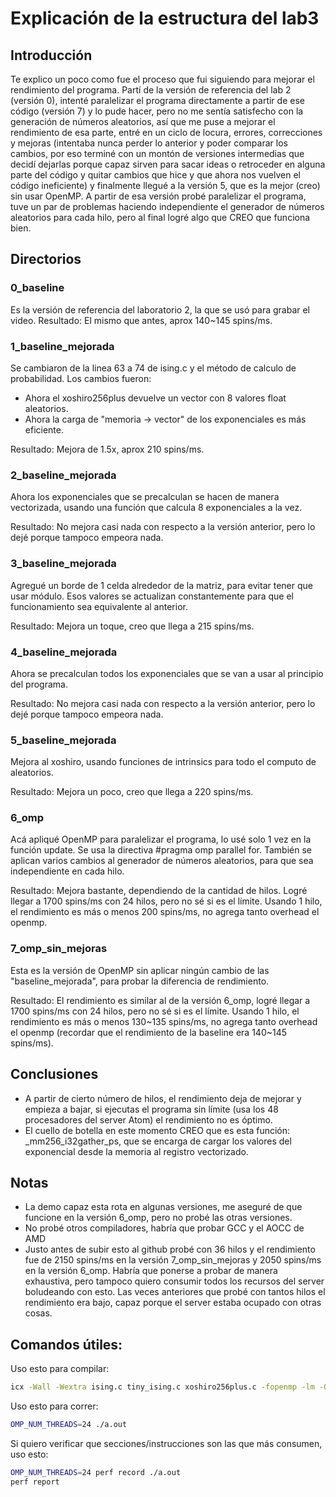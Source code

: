# Explicación de la estructura del lab3

## Introducción
Te explico un poco como fue el proceso que fui siguiendo para mejorar el rendimiento del programa.
Partí de la versión de referencia del lab 2 (versión 0), intenté paralelizar el programa directamente a partir de ese código (versión 7) y lo pude hacer, pero no me sentía satisfecho con la generación de números aleatorios, así que me puse a mejorar el rendimiento de esa parte, entré en un ciclo de locura, errores, correcciones y mejoras (intentaba nunca perder lo anterior y poder comparar los cambios, por eso terminé con un montón de versiones intermedias que decidí dejarlas porque capaz sirven para sacar ideas o retroceder en alguna parte del código y quitar cambios que hice y que ahora nos vuelven el código ineficiente) y finalmente llegué a la versión 5, que es la mejor (creo) sin usar OpenMP. A partir de esa versión probé paralelizar el programa, tuve un par de problemas haciendo independiente el generador de números aleatorios para cada hilo, pero al final logré algo que CREO que funciona bien.

## Directorios
### 0_baseline
Es la versión de referencia del laboratorio 2, la que se usó para grabar el video.
Resultado: El mismo que antes, aprox 140~145 spins/ms.

### 1_baseline_mejorada
Se cambiaron de la linea 63 a 74 de ising.c y el método de calculo de probabilidad. 
Los cambios fueron:
- Ahora el xoshiro256plus devuelve un vector con 8 valores float aleatorios.
- Ahora la carga de "memoria -> vector" de los exponenciales es más eficiente.

Resultado: Mejora de 1.5x, aprox 210 spins/ms.

### 2_baseline_mejorada
Ahora los exponenciales que se precalculan se hacen de manera vectorizada, usando una función que calcula 8 exponenciales a la vez.

Resultado: No mejora casi nada con respecto a la versión anterior, pero lo dejé porque tampoco empeora nada.

### 3_baseline_mejorada
Agregué un borde de 1 celda alrededor de la matriz, para evitar tener que usar módulo. Esos valores se actualizan constantemente para que el funcionamiento sea equivalente al anterior.

Resultado: Mejora un toque, creo que llega a 215 spins/ms.

### 4_baseline_mejorada
Ahora se precalculan todos los exponenciales que se van a usar al principio del programa.

Resultado: No mejora casi nada con respecto a la versión anterior, pero lo dejé porque tampoco empeora nada.


### 5_baseline_mejorada
Mejora al xoshiro, usando funciones de intrinsics para todo el computo de aleatorios.

Resultado: Mejora un poco, creo que llega a 220 spins/ms.

### 6_omp
Acá apliqué OpenMP para paralelizar el programa, lo usé solo 1 vez en la función update.
Se usa la directiva #pragma omp parallel for.
También se aplican varios cambios al generador de números aleatorios, para que sea independiente en cada hilo.

Resultado: Mejora bastante, dependiendo de la cantidad de hilos. Logré llegar a 1700 spins/ms con 24 hilos, pero no sé si es el límite. Usando 1 hilo, el rendimiento es más o menos 200 spins/ms, no agrega tanto overhead el openmp.

### 7_omp_sin_mejoras
Esta es la versión de OpenMP sin aplicar ningún cambio de las "baseline_mejorada", para probar la diferencia de rendimiento.

Resultado: El rendimiento es similar al de la versión 6_omp, logré llegar a 1700 spins/ms con 24 hilos, pero no sé si es el límite. Usando 1 hilo, el rendimiento es más o menos 130~135 spins/ms, no agrega tanto overhead el openmp (recordar que el rendimiento de la baseline era 140~145 spins/ms).

## Conclusiones

- A partir de cierto número de hilos, el rendimiento deja de mejorar y empieza a bajar, si ejecutas el programa sin límite (usa los 48 procesadores del server Atom) el rendimiento no es óptimo.
- El cuello de botella en este momento CREO que es esta función: _mm256_i32gather_ps, que se encarga de cargar los valores del exponencial desde la memoria al registro vectorizado.

## Notas

- La demo capaz esta rota en algunas versiones, me aseguré de que funcione en la versión 6_omp, pero no probé las otras versiones.
- No probé otros compiladores, habría que probar GCC y el AOCC de AMD
- Justo antes de subir esto al github probé con 36 hilos y el rendimiento fue de 2150 spins/ms en la versión 7_omp_sin_mejoras y 2050 spins/ms en la versión 6_omp. Habría que ponerse a probar de manera exhaustiva, pero tampoco quiero consumir todos los recursos del server boludeando con esto. Las veces anteriores que probé con tantos hilos el rendimiento era bajo, capaz porque el server estaba ocupado con otras cosas.

## Comandos útiles:
Uso esto para compilar:
```bash
icx -Wall -Wextra ising.c tiny_ising.c xoshiro256plus.c -fopenmp -lm -O2 -march=native -ipo -flto -fvectorize -funroll-loops -ffast-math -DL=4096
```

Uso esto para correr:
```bash
OMP_NUM_THREADS=24 ./a.out
```

Si quiero verificar que secciones/instrucciones son las que más consumen, uso esto:
```bash
OMP_NUM_THREADS=24 perf record ./a.out
perf report
```